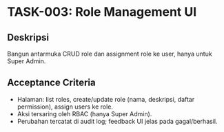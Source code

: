 # TASK-003: Role Management UI

## Deskripsi
Bangun antarmuka CRUD role dan assignment role ke user, hanya untuk Super Admin.

## Acceptance Criteria
- Halaman: list roles, create/update role (nama, deskripsi, daftar permission), assign users ke role.
- Aksi tersaring oleh RBAC (hanya Super Admin).
- Perubahan tercatat di audit log; feedback UI jelas pada gagal/berhasil.

